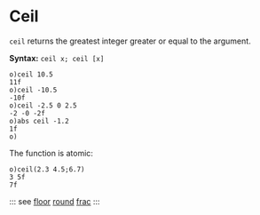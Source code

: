 # Ceil

`ceil` returns the greatest integer greater or equal to the argument.

**Syntax:** ```ceil x; ceil [x]```

```o
o)ceil 10.5
11f
o)ceil -10.5
-10f
o)ceil -2.5 0 2.5
-2 -0 -2f
o)abs ceil -1.2
1f
o)
```

The function is atomic:

```o
o)ceil(2.3 4.5;6.7)
3 5f
7f
```

::: see
[floor](/verbs/math/floor.md)
[round](/verbs/math/round.md)
[frac](/verbs/math/frac.md)
:::
